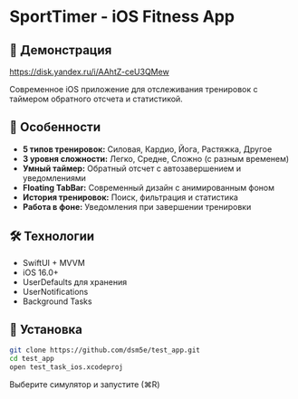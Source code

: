 # SportTimer - iOS Fitness App

## 📱 Демонстрация
https://disk.yandex.ru/i/AAhtZ-ceU3QMew

Современное iOS приложение для отслеживания тренировок с таймером обратного отсчета и статистикой.

## 🎯 Особенности

- **5 типов тренировок:** Силовая, Кардио, Йога, Растяжка, Другое
- **3 уровня сложности:** Легко, Средне, Сложно (с разным временем)
- **Умный таймер:** Обратный отсчет с автозавершением и уведомлениями
- **Floating TabBar:** Современный дизайн с анимированным фоном
- **История тренировок:** Поиск, фильтрация и статистика
- **Работа в фоне:** Уведомления при завершении тренировки

## 🛠️ Технологии

- SwiftUI + MVVM
- iOS 16.0+
- UserDefaults для хранения
- UserNotifications
- Background Tasks

## 🚀 Установка

```bash
git clone https://github.com/dsm5e/test_app.git
cd test_app
open test_task_ios.xcodeproj
```

Выберите симулятор и запустите (⌘R) 
